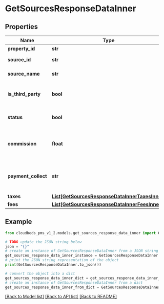 # GetSourcesResponseDataInner


## Properties

Name | Type | Description | Notes
------------ | ------------- | ------------- | -------------
**property_id** | **str** | Property Id | [optional] 
**source_id** | **str** | Source Identifier | [optional] 
**source_name** | **str** | Source Name | [optional] 
**is_third_party** | **bool** | true if source is from third party | [optional] 
**status** | **bool** | true if source is active | [optional] 
**commission** | **float** | How much commission charged by source (in %) | [optional] 
**payment_collect** | **str** | Type of payment collect practiced by source | [optional] 
**taxes** | [**List[GetSourcesResponseDataInnerTaxesInner]**](GetSourcesResponseDataInnerTaxesInner.md) |  | [optional] 
**fees** | [**List[GetSourcesResponseDataInnerFeesInner]**](GetSourcesResponseDataInnerFeesInner.md) |  | [optional] 

## Example

```python
from cloudbeds_pms_v1_2.models.get_sources_response_data_inner import GetSourcesResponseDataInner

# TODO update the JSON string below
json = "{}"
# create an instance of GetSourcesResponseDataInner from a JSON string
get_sources_response_data_inner_instance = GetSourcesResponseDataInner.from_json(json)
# print the JSON string representation of the object
print(GetSourcesResponseDataInner.to_json())

# convert the object into a dict
get_sources_response_data_inner_dict = get_sources_response_data_inner_instance.to_dict()
# create an instance of GetSourcesResponseDataInner from a dict
get_sources_response_data_inner_from_dict = GetSourcesResponseDataInner.from_dict(get_sources_response_data_inner_dict)
```
[[Back to Model list]](../README.md#documentation-for-models) [[Back to API list]](../README.md#documentation-for-api-endpoints) [[Back to README]](../README.md)


